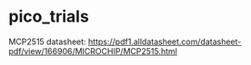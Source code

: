 # pico_trials

MCP2515 datasheet:
https://pdf1.alldatasheet.com/datasheet-pdf/view/166906/MICROCHIP/MCP2515.html